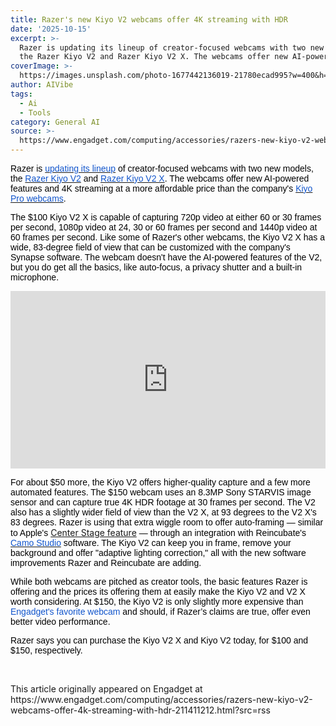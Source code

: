 ```yaml
---
title: Razer's new Kiyo V2 webcams offer 4K streaming with HDR
date: '2025-10-15'
excerpt: >-
  Razer is updating its lineup of creator-focused webcams with two new models,
  the Razer Kiyo V2 and Razer Kiyo V2 X. The webcams offer new AI-powered f...
coverImage: >-
  https://images.unsplash.com/photo-1677442136019-21780ecad995?w=400&h=200&fit=crop&auto=format
author: AIVibe
tags:
  - Ai
  - Tools
category: General AI
source: >-
  https://www.engadget.com/computing/accessories/razers-new-kiyo-v2-webcams-offer-4k-streaming-with-hdr-211411212.html?src=rss
---
```

<p style="text-align:left;"><span style="color:rgb(0, 0, 0);font-family:Arial, sans-serif;">Razer is </span><a target="_blank" class="link rapid-with-clickid" href="https://shopping.yahoo.com/rdlw?merchantId=d043077a-4ba1-4321-a933-30b8701d8d31&amp;siteId=us-engadget&amp;pageId=1p-autolink&amp;contentUuid=46fc0fd7-1e27-4397-b16c-b126f7782ad8&amp;featureId=text-link&amp;merchantName=Razer&amp;linkText=updating+its+lineup&amp;custData=eyJzb3VyY2VOYW1lIjoiV2ViLURlc2t0b3AtVmVyaXpvbiIsImxhbmRpbmdVcmwiOiJodHRwczovL3d3dy5yYXplci5jb20vbmV3c3Jvb20vcHJvZHVjdC1uZXdzL3JhemVyLWtpeW8tdjIvIiwiY29udGVudFV1aWQiOiI0NmZjMGZkNy0xZTI3LTQzOTctYjE2Yy1iMTI2Zjc3ODJhZDgiLCJvcmlnaW5hbFVybCI6Imh0dHBzOi8vd3d3LnJhemVyLmNvbS9uZXdzcm9vbS9wcm9kdWN0LW5ld3MvcmF6ZXIta2l5by12Mi8ifQ&amp;signature=AQAAAehrec4mCGeJNPm15tHhiZu6ZUNuWrqgA5cJE3K_KLnS&amp;gcReferrer=https%3A%2F%2Fwww.razer.com%2Fnewsroom%2Fproduct-news%2Frazer-kiyo-v2%2F" data-i13n="elm:affiliate_link;sellerN:Razer;elmt:;cpos:1;pos:1" data-original-link="https://www.razer.com/newsroom/product-news/razer-kiyo-v2/"><span style="color:rgb(17, 85, 204);font-family:Arial, sans-serif;">updating its lineup</span></a><span style="color:rgb(0, 0, 0);font-family:Arial, sans-serif;"> of creator-focused webcams with two new models, the </span><a target="_blank" class="link rapid-with-clickid" href="https://shopping.yahoo.com/rdlw?merchantId=d043077a-4ba1-4321-a933-30b8701d8d31&amp;siteId=us-engadget&amp;pageId=1p-autolink&amp;contentUuid=46fc0fd7-1e27-4397-b16c-b126f7782ad8&amp;featureId=text-link&amp;merchantName=Razer&amp;linkText=Razer+Kiyo+V2&amp;custData=eyJzb3VyY2VOYW1lIjoiV2ViLURlc2t0b3AtVmVyaXpvbiIsImxhbmRpbmdVcmwiOiJodHRwczovL3d3dy5yYXplci5jb20vc3RyZWFtaW5nLWNhbWVyYXMvcmF6ZXIta2l5by12MiIsImNvbnRlbnRVdWlkIjoiNDZmYzBmZDctMWUyNy00Mzk3LWIxNmMtYjEyNmY3NzgyYWQ4Iiwib3JpZ2luYWxVcmwiOiJodHRwczovL3d3dy5yYXplci5jb20vc3RyZWFtaW5nLWNhbWVyYXMvcmF6ZXIta2l5by12MiJ9&amp;signature=AQAAARZqCgZZaKZFd_NK4hFWE7YEngwTAOuTII1uv0Z-a-e_&amp;gcReferrer=https%3A%2F%2Fwww.razer.com%2Fstreaming-cameras%2Frazer-kiyo-v2" data-i13n="elm:affiliate_link;sellerN:Razer;elmt:;cpos:2;pos:1" data-original-link="https://www.razer.com/streaming-cameras/razer-kiyo-v2"><span style="color:rgb(17, 85, 204);font-family:Arial, sans-serif;">Razer Kiyo V2</span></a><span style="color:rgb(0, 0, 0);font-family:Arial, sans-serif;"> and </span><a target="_blank" class="link rapid-with-clickid" href="https://shopping.yahoo.com/rdlw?merchantId=d043077a-4ba1-4321-a933-30b8701d8d31&amp;siteId=us-engadget&amp;pageId=1p-autolink&amp;contentUuid=46fc0fd7-1e27-4397-b16c-b126f7782ad8&amp;featureId=text-link&amp;merchantName=Razer&amp;linkText=Razer+Kiyo+V2+X&amp;custData=eyJzb3VyY2VOYW1lIjoiV2ViLURlc2t0b3AtVmVyaXpvbiIsImxhbmRpbmdVcmwiOiJodHRwczovL3d3dy5yYXplci5jb20vc3RyZWFtaW5nLWNhbWVyYXMvcmF6ZXIta2l5by12Mi14IiwiY29udGVudFV1aWQiOiI0NmZjMGZkNy0xZTI3LTQzOTctYjE2Yy1iMTI2Zjc3ODJhZDgiLCJvcmlnaW5hbFVybCI6Imh0dHBzOi8vd3d3LnJhemVyLmNvbS9zdHJlYW1pbmctY2FtZXJhcy9yYXplci1raXlvLXYyLXgifQ&amp;signature=AQAAAeCBwQsIBk3EYFoIjrhRXRD3ZAHuUGvcst6yEGNOFAPv&amp;gcReferrer=https%3A%2F%2Fwww.razer.com%2Fstreaming-cameras%2Frazer-kiyo-v2-x" data-i13n="elm:affiliate_link;sellerN:Razer;elmt:;cpos:3;pos:1" data-original-link="https://www.razer.com/streaming-cameras/razer-kiyo-v2-x"><span style="color:rgb(17, 85, 204);font-family:Arial, sans-serif;">Razer Kiyo V2 X</span></a><span style="color:rgb(0, 0, 0);font-family:Arial, sans-serif;">. The webcams offer new AI-powered features and 4K streaming at a more affordable price than the company&#39;s </span><a target="_blank" class="link" href="https://www.engadget.com/razer-kiyo-pro-webcam-213842569.html" data-i13n="cpos:4;pos:1"><span style="color:rgb(17, 85, 204);font-family:Arial, sans-serif;">Kiyo Pro webcams</span></a><span style="color:rgb(0, 0, 0);font-family:Arial, sans-serif;">.</span></p><p style="text-align:left;"><span style="color:rgb(0, 0, 0);font-family:Arial, sans-serif;">The $100 Kiyo V2 X is capable of capturing 720p video at either 60 or 30 frames per second, 1080p video at 24, 30 or 60 frames per second and 1440p video at 60 frames per second. Like some of Razer&#39;s other webcams, the Kiyo V2 X has a wide, 83-degree field of view that can be customized with the company&#39;s Synapse software. The webcam doesn&#39;t have the AI-powered features of the V2, but you do get all the basics, like auto-focus, a privacy shutter and a built-in microphone.</span></p><div><div style="left:0;width:100%;height:0;position:relative;padding-bottom:56.25%;"><iframe src="https://www.youtube.com/embed/IlpXfAtLOt8?rel=0" style="top:0;left:0;width:100%;height:100%;position:absolute;border:0;" allowfullscreen scrolling="no"></iframe></div></div><p style="text-align:left;"><span style="color:rgb(0, 0, 0);font-family:Arial, sans-serif;">For about $50 more, the Kiyo V2 offers higher-quality capture and a few more automated features. The $150 webcam uses an 8.3MP Sony STARVIS image sensor and can capture true 4K HDR footage at 30 frames per second. The V2 also has a slightly wider field of view than the V2 X, at 93 degrees to the V2 X&#39;s 83 degrees. Razer is using that extra wiggle room to offer auto-framing — similar to Apple&#39;s </span><a target="_blank" class="link" href="https://www.engadget.com/mobile/smartphones/center-stage-is-a-better-vision-of-the-apple-intelligence-era-160428405.html" data-i13n="cpos:5;pos:1">Center Stage feature</a><span style="color:rgb(0, 0, 0);font-family:Arial, sans-serif;"> — through an integration with Reincubate&#39;s </span><a target="_blank" class="link" href="https://reincubate.com/camo/" data-i13n="cpos:6;pos:1"><span style="color:rgb(17, 85, 204);font-family:Arial, sans-serif;">Camo Studio</span></a><span style="color:rgb(0, 0, 0);font-family:Arial, sans-serif;"> software. The Kiyo V2 can keep you in frame, remove your background and offer &quot;adaptive lighting correction,&quot; all with the new software improvements Razer and Reincubate are adding.</span></p><p style="text-align:left;"><span style="color:rgb(0, 0, 0);font-family:Arial, sans-serif;">While both webcams are pitched as creator tools, the basic features Razer is offering and the prices its offering them at easily make the Kiyo V2 and V2 X worth considering. At $150, the Kiyo V2 is only slightly more expensive than </span><span style="color:rgb(17, 85, 204);font-family:Arial, sans-serif;">Engadget&#39;s favorite webcam</span><span style="color:rgb(0, 0, 0);font-family:Arial, sans-serif;"> and should, if Razer’s claims are true, offer even better video performance.</span></p><p style="text-align:left;"><span style="color:rgb(0, 0, 0);font-family:Arial, sans-serif;">Razer says you can purchase the Kiyo V2 X and Kiyo V2 today, for $100 and $150, respectively.</span></p><p style="text-align:left;"><br></p><p style="text-align:left;"></p>This article originally appeared on Engadget at https://www.engadget.com/computing/accessories/razers-new-kiyo-v2-webcams-offer-4k-streaming-with-hdr-211411212.html?src=rss
